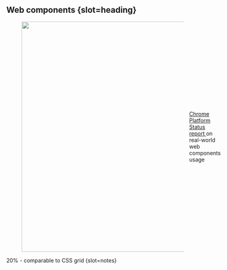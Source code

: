 ## Web components {slot=heading}

<figure>
  <img alt=""
       src="images/crux-ce.png"
       height="600px">
  <figcaption>
    <a href="https://chromestatus.com/metrics/feature/timeline/popularity/1689"
       target="_blank">
      Chrome Platform Status report 
      <read-icon name="external-link"></read-icon>
    </a> on real-world web components usage
  </figcaption>
</figure>

20% - comparable to CSS grid
{slot=notes}

<style>
  p { display: contents; }
  figure svg {
    height: .5em;
    color: inherit;
    fill: currentcolor;
  }
  figure {
    display: flex;
    align-items: center;
    gap: 1em;
  }
</style>
